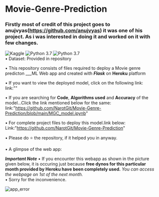 # Movie-Genre-Prediction


### Firstly most of credit of this project goes to anujvyas(https://github.com/anujvyas) it was one of his project. As i was interested in doing it and worked on it with few changes.<br>
![Kaggle](https://img.shields.io/badge/Dataset-Kaggle-blue.svg) ![Python 3.7](https://img.shields.io/badge/Python-3.7-brightgreen.svg) ![Python 3.7](https://img.shields.io/badge/Library-NLTK%203.5-red)<br>
• Dataset: Provided in repository

• This repository consists of files required to deploy a Movie genre predicton  ___ML Web app  and created with ___Flask___ on __Heroku__ platform

• If you want to view the deployed model, click on the following link:<br>
link:""

• If you are searching for __Code__, __Algorithms used__ and __Accuracy__ of the model...Click the link mentioned below for the same:
link:"https://github.com/NarotGit/Movie-Genre-Prediction/blob/main/MGC_model.ipynb"

• For complete project files to deploy this model.link below:
Link:"https://github.com/NarotGit/Movie-Genre-Prediction"

•  Please do ⭐ the repository, if it helped you in anyway.

• A glimpse of the web app:



___Important Note___
• If you encounter this webapp as shown in the picture given below, it is occuring just because **free dynos for this particular month provided by Heroku have been completely used.** _You can access the webpage on 1st of the next month._<br />
• Sorry for the inconvenience.

![app_error](https://user-images.githubusercontent.com/76248668/102699437-abba1e00-426a-11eb-994e-a1790aeb3fc2.png)
